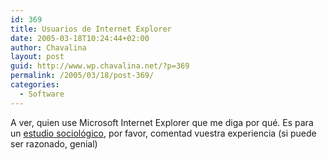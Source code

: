 ```yaml
---
id: 369
title: Usuarios de Internet Explorer
date: 2005-03-18T10:24:44+02:00
author: Chavalina
layout: post
guid: http://www.wp.chavalina.net/?p=369
permalink: /2005/03/18/post-369/
categories:
  - Software
---
```

A ver, quien use Microsoft Internet Explorer que me diga por qué. Es para un <a href="http://www.marianitu.net/000295.php" target="_blank">estudio sociol&oacute;gico</a>, por favor, comentad vuestra experiencia (si puede ser razonado, genial)